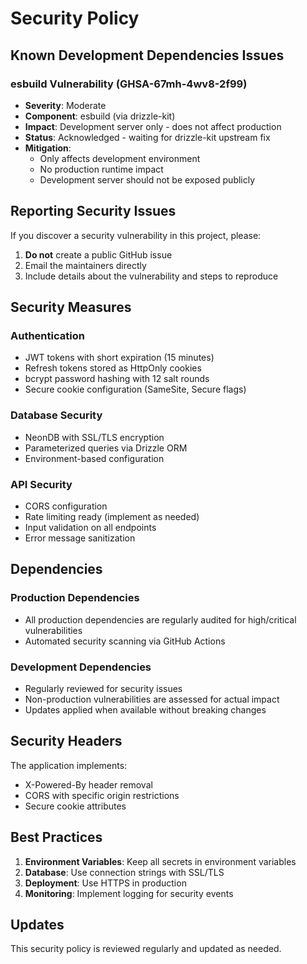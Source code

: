 # Security Policy

## Known Development Dependencies Issues

### esbuild Vulnerability (GHSA-67mh-4wv8-2f99)
- **Severity**: Moderate
- **Component**: esbuild (via drizzle-kit)
- **Impact**: Development server only - does not affect production
- **Status**: Acknowledged - waiting for drizzle-kit upstream fix
- **Mitigation**: 
  - Only affects development environment
  - No production runtime impact
  - Development server should not be exposed publicly

## Reporting Security Issues

If you discover a security vulnerability in this project, please:

1. **Do not** create a public GitHub issue
2. Email the maintainers directly
3. Include details about the vulnerability and steps to reproduce

## Security Measures

### Authentication
- JWT tokens with short expiration (15 minutes)
- Refresh tokens stored as HttpOnly cookies
- bcrypt password hashing with 12 salt rounds
- Secure cookie configuration (SameSite, Secure flags)

### Database Security
- NeonDB with SSL/TLS encryption
- Parameterized queries via Drizzle ORM
- Environment-based configuration

### API Security
- CORS configuration
- Rate limiting ready (implement as needed)
- Input validation on all endpoints
- Error message sanitization

## Dependencies

### Production Dependencies
- All production dependencies are regularly audited for high/critical vulnerabilities
- Automated security scanning via GitHub Actions

### Development Dependencies
- Regularly reviewed for security issues
- Non-production vulnerabilities are assessed for actual impact
- Updates applied when available without breaking changes

## Security Headers

The application implements:
- X-Powered-By header removal
- CORS with specific origin restrictions
- Secure cookie attributes

## Best Practices

1. **Environment Variables**: Keep all secrets in environment variables
2. **Database**: Use connection strings with SSL/TLS
3. **Deployment**: Use HTTPS in production
4. **Monitoring**: Implement logging for security events

## Updates

This security policy is reviewed regularly and updated as needed.